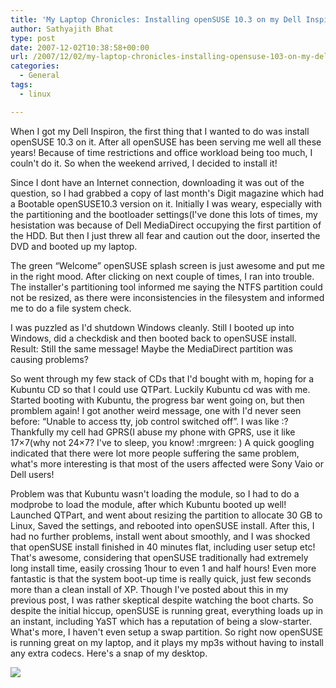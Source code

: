 ```yaml
---
title: 'My Laptop Chronicles: Installing openSUSE 10.3 on my Dell Inspiron 1520'
author: Sathyajith Bhat
type: post
date: 2007-12-02T10:38:58+00:00
url: /2007/12/02/my-laptop-chronicles-installing-opensuse-103-on-my-dell-inspiron-1520/
categories:
  - General
tags:
  - linux

---
```

  When I got my Dell Inspiron, the first thing that I wanted to do was install openSUSE 10.3 on it. After all openSUSE has been serving me well all these years! Because of time restrictions and office workload being too much, I couln't do it. So when the weekend arrived, I decided to install it!



  Since I dont have an Internet connection, downloading it was out of the question, so I had grabbed a copy of last month's Digit magazine which had a Bootable openSUSE10.3 version on it. Initially I was weary, especially with the partitioning and the bootloader settings(I've done this lots of times, my hesistation was because of Dell MediaDirect occupying the first partition of the HDD. But then I just threw all fear and caution out the door, inserted the DVD and booted up my laptop.



  The green “Welcome” openSUSE splash screen is just awesome and put me in the right mood. After clicking on next couple of times, I ran into trouble. The installer's partitioning tool informed me saying the NTFS partition could not be resized, as there were inconsistencies in the filesystem and informed me to do a file system check.



  



  I was puzzled as I'd shutdown Windows cleanly. Still I booted up into Windows, did a checkdisk and then booted back to openSUSE install. Result: Still the same message! Maybe the MediaDirect partition was causing problems?



  So went through my few stack of CDs that I'd bought with m, hoping for a Kubuntu CD so that I could use QTPart. Luckily Kubuntu cd was with me. Started booting with Kubuntu, the progress bar went going on, but then promblem again! I got another weird message, one with I'd never seen before: “Unable to access tty, job control switched off”. I was like :? Thankfully my cell had GPRS(I abuse my phone with GPRS, use it like 17&#215;7(why not 24&#215;7? I've to sleep, you know! :mrgreen: ) A quick googling indicated that there were lot more people suffering the same problem, what's more interesting is that most of the users affected were Sony Vaio or Dell users!



  Problem was that Kubuntu wasn't loading the module, so I had to do a modprobe to load the module, after which Kubuntu booted up well! Launched QTPart, and went about resizing the partition to allocate 30 GB to Linux, Saved the settings, and rebooted into openSUSE install. After this, I had no further problems, install went about smoothly, and I was shocked that openSUSE install finished in 40 minutes flat, including user setup etc! That's awesome, considering that openSUSE traditionally had extremely long install time, easily crossing 1hour to even 1 and half hours! Even more fantastic is that the system boot-up time is really quick, just few seconds more than a clean install of XP. Though I've posted about this in my previous post, I was rather skeptical despite watching the boot charts. So despite the initial hiccup, openSUSE is running great, everything loads up in an instant, including YaST which has a reputation of being a slow-starter. What's more, I haven't even setup a swap partition. So right now openSUSE is running great on my laptop, and it plays my mp3s without having to install any extra codecs. Here's a snap of my desktop.

![](https://i.sathyabh.at/ss/2007/12/opensuse.jpg)